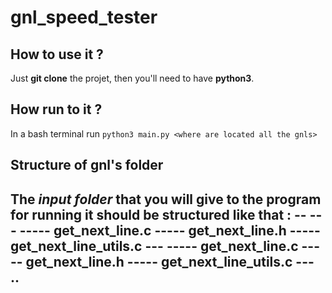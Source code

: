 # gnl_speed_tester

## How to use it ?
Just **git clone** the projet, then you'll need to have **python3**.

## How run to it ?
In a bash terminal run `python3 main.py <where are located all the gnls>`

## Structure of gnl's folder
The *input folder* that you will give to the program for running it should be **structured** like that :
-- <folder>
--- <gnlA>
----- get_next_line.c
----- get_next_line.h
----- get_next_line_utils.c
--- <gnlB>
----- get_next_line.c
----- get_next_line.h
----- get_next_line_utils.c
--- ..
--
